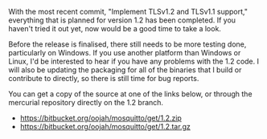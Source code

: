<!--
.. title: Version 1.2 near complete
.. slug: version-1-2-near-complete
.. date: 2013-07-25 23:01:28
.. tags:
.. category:
.. link:
.. description:
.. type: text
-->

With the most recent commit, "Implement TLSv1.2 and TLSv1.1 support,"
everything that is planned for version 1.2 has been completed. If you haven't
tried it out yet, now would be a good time to take a look.

Before the release is finalised, there still needs to be more testing done,
particularly on Windows. If you use another platform than Windows or Linux, I'd
be interested to hear if you have any problems with the 1.2 code. I will also
be updating the packaging for all of the binaries that I build or contribute to
directly, so there is still time for bug reports.

You can get a copy of the source at one of the links below, or through the
mercurial repository directly on the 1.2 branch.

 * <https://bitbucket.org/oojah/mosquitto/get/1.2.zip>
 * <https://bitbucket.org/oojah/mosquitto/get/1.2.tar.gz>
